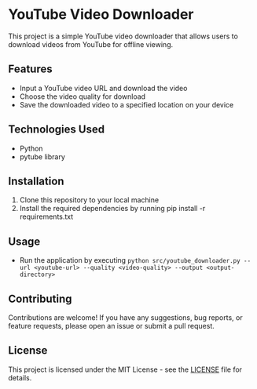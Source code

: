 # YouTube Video Downloader

This project is a simple YouTube video downloader that allows users to download videos from YouTube for offline viewing.

## Features
- Input a YouTube video URL and download the video
- Choose the video quality for download
- Save the downloaded video to a specified location on your device

## Technologies Used
- Python
- pytube library

## Installation
1. Clone this repository to your local machine
2. Install the required dependencies by running pip install -r requirements.txt

## Usage
- Run the application by executing
`python src/youtube_downloader.py --url <youtube-url> --quality <video-quality> --output <output-directory>`

## Contributing
Contributions are welcome! If you have any suggestions, bug reports, or feature requests, please open an issue or submit a pull request.

## License
This project is licensed under the MIT License - see the [LICENSE](LICENSE) file for details.
